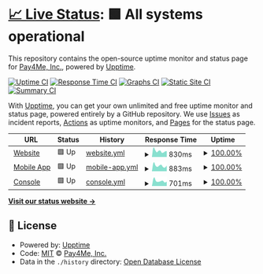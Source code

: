 # [📈 Live Status](https://status.pay4me.app): <!--live status--> **🟩 All systems operational**

This repository contains the open-source uptime monitor and status page for [Pay4Me, Inc.](https://pay4me.app/), powered by [Upptime](https://github.com/upptime/upptime).

[![Uptime CI](https://github.com/pay4me/upptime/workflows/Uptime%20CI/badge.svg)](https://github.com/pay4me/upptime/actions?query=workflow%3A%22Uptime+CI%22)
[![Response Time CI](https://github.com/upptime/pay4me/workflows/Response%20Time%20CI/badge.svg)](https://github.com/pay4me/upptime/actions?query=workflow%3A%22Response+Time+CI%22)
[![Graphs CI](https://github.com/pay4me/upptime/workflows/Graphs%20CI/badge.svg)](https://github.com/pay4me/upptime/actions?query=workflow%3A%22Graphs+CI%22)
[![Static Site CI](https://github.com/pay4me/upptime/workflows/Static%20Site%20CI/badge.svg)](https://github.com/pay4me/upptime/actions?query=workflow%3A%22Static+Site+CI%22)
[![Summary CI](https://github.com/pay4me/upptime/workflows/Summary%20CI/badge.svg)](https://github.com/pay4me/upptime/actions?query=workflow%3A%22Summary+CI%22)

With [Upptime](https://upptime.js.org), you can get your own unlimited and free uptime monitor and status page, powered entirely by a GitHub repository. We use [Issues](https://github.com/pay4me/upptime/issues) as incident reports, [Actions](https://github.com/pay4me/upptime/actions) as uptime monitors, and [Pages](https://status.pay4me.app) for the status page.

<!--start: status pages-->
<!-- This summary is generated by Upptime (https://github.com/upptime/upptime) -->
<!-- Do not edit this manually, your changes will be overwritten -->
<!-- prettier-ignore -->
| URL | Status | History | Response Time | Uptime |
| --- | ------ | ------- | ------------- | ------ |
| <img alt="" src="https://icons.duckduckgo.com/ip3/pay4me.app.ico" height="13"> [Website](https://pay4me.app) | 🟩 Up | [website.yml](https://github.com/Pay4Me/upptime/commits/HEAD/history/website.yml) | <details><summary><img alt="Response time graph" src="./graphs/website/response-time-week.png" height="20"> 830ms</summary><br><a href="https://status.pay4me.app/history/website"><img alt="Response time 676" src="https://img.shields.io/endpoint?url=https%3A%2F%2Fraw.githubusercontent.com%2FPay4Me%2Fupptime%2FHEAD%2Fapi%2Fwebsite%2Fresponse-time.json"></a><br><a href="https://status.pay4me.app/history/website"><img alt="24-hour response time 828" src="https://img.shields.io/endpoint?url=https%3A%2F%2Fraw.githubusercontent.com%2FPay4Me%2Fupptime%2FHEAD%2Fapi%2Fwebsite%2Fresponse-time-day.json"></a><br><a href="https://status.pay4me.app/history/website"><img alt="7-day response time 830" src="https://img.shields.io/endpoint?url=https%3A%2F%2Fraw.githubusercontent.com%2FPay4Me%2Fupptime%2FHEAD%2Fapi%2Fwebsite%2Fresponse-time-week.json"></a><br><a href="https://status.pay4me.app/history/website"><img alt="30-day response time 738" src="https://img.shields.io/endpoint?url=https%3A%2F%2Fraw.githubusercontent.com%2FPay4Me%2Fupptime%2FHEAD%2Fapi%2Fwebsite%2Fresponse-time-month.json"></a><br><a href="https://status.pay4me.app/history/website"><img alt="1-year response time 676" src="https://img.shields.io/endpoint?url=https%3A%2F%2Fraw.githubusercontent.com%2FPay4Me%2Fupptime%2FHEAD%2Fapi%2Fwebsite%2Fresponse-time-year.json"></a></details> | <details><summary><a href="https://status.pay4me.app/history/website">100.00%</a></summary><a href="https://status.pay4me.app/history/website"><img alt="All-time uptime 98.32%" src="https://img.shields.io/endpoint?url=https%3A%2F%2Fraw.githubusercontent.com%2FPay4Me%2Fupptime%2FHEAD%2Fapi%2Fwebsite%2Fuptime.json"></a><br><a href="https://status.pay4me.app/history/website"><img alt="24-hour uptime 100.00%" src="https://img.shields.io/endpoint?url=https%3A%2F%2Fraw.githubusercontent.com%2FPay4Me%2Fupptime%2FHEAD%2Fapi%2Fwebsite%2Fuptime-day.json"></a><br><a href="https://status.pay4me.app/history/website"><img alt="7-day uptime 100.00%" src="https://img.shields.io/endpoint?url=https%3A%2F%2Fraw.githubusercontent.com%2FPay4Me%2Fupptime%2FHEAD%2Fapi%2Fwebsite%2Fuptime-week.json"></a><br><a href="https://status.pay4me.app/history/website"><img alt="30-day uptime 100.00%" src="https://img.shields.io/endpoint?url=https%3A%2F%2Fraw.githubusercontent.com%2FPay4Me%2Fupptime%2FHEAD%2Fapi%2Fwebsite%2Fuptime-month.json"></a><br><a href="https://status.pay4me.app/history/website"><img alt="1-year uptime 98.32%" src="https://img.shields.io/endpoint?url=https%3A%2F%2Fraw.githubusercontent.com%2FPay4Me%2Fupptime%2FHEAD%2Fapi%2Fwebsite%2Fuptime-year.json"></a></details>
| <img alt="" src="https://icons.duckduckgo.com/ip3/api.pay4me.app.ico" height="13"> [Mobile App](https://api.pay4me.app) | 🟩 Up | [mobile-app.yml](https://github.com/Pay4Me/upptime/commits/HEAD/history/mobile-app.yml) | <details><summary><img alt="Response time graph" src="./graphs/mobile-app/response-time-week.png" height="20"> 883ms</summary><br><a href="https://status.pay4me.app/history/mobile-app"><img alt="Response time 757" src="https://img.shields.io/endpoint?url=https%3A%2F%2Fraw.githubusercontent.com%2FPay4Me%2Fupptime%2FHEAD%2Fapi%2Fmobile-app%2Fresponse-time.json"></a><br><a href="https://status.pay4me.app/history/mobile-app"><img alt="24-hour response time 888" src="https://img.shields.io/endpoint?url=https%3A%2F%2Fraw.githubusercontent.com%2FPay4Me%2Fupptime%2FHEAD%2Fapi%2Fmobile-app%2Fresponse-time-day.json"></a><br><a href="https://status.pay4me.app/history/mobile-app"><img alt="7-day response time 883" src="https://img.shields.io/endpoint?url=https%3A%2F%2Fraw.githubusercontent.com%2FPay4Me%2Fupptime%2FHEAD%2Fapi%2Fmobile-app%2Fresponse-time-week.json"></a><br><a href="https://status.pay4me.app/history/mobile-app"><img alt="30-day response time 792" src="https://img.shields.io/endpoint?url=https%3A%2F%2Fraw.githubusercontent.com%2FPay4Me%2Fupptime%2FHEAD%2Fapi%2Fmobile-app%2Fresponse-time-month.json"></a><br><a href="https://status.pay4me.app/history/mobile-app"><img alt="1-year response time 757" src="https://img.shields.io/endpoint?url=https%3A%2F%2Fraw.githubusercontent.com%2FPay4Me%2Fupptime%2FHEAD%2Fapi%2Fmobile-app%2Fresponse-time-year.json"></a></details> | <details><summary><a href="https://status.pay4me.app/history/mobile-app">100.00%</a></summary><a href="https://status.pay4me.app/history/mobile-app"><img alt="All-time uptime 99.89%" src="https://img.shields.io/endpoint?url=https%3A%2F%2Fraw.githubusercontent.com%2FPay4Me%2Fupptime%2FHEAD%2Fapi%2Fmobile-app%2Fuptime.json"></a><br><a href="https://status.pay4me.app/history/mobile-app"><img alt="24-hour uptime 100.00%" src="https://img.shields.io/endpoint?url=https%3A%2F%2Fraw.githubusercontent.com%2FPay4Me%2Fupptime%2FHEAD%2Fapi%2Fmobile-app%2Fuptime-day.json"></a><br><a href="https://status.pay4me.app/history/mobile-app"><img alt="7-day uptime 100.00%" src="https://img.shields.io/endpoint?url=https%3A%2F%2Fraw.githubusercontent.com%2FPay4Me%2Fupptime%2FHEAD%2Fapi%2Fmobile-app%2Fuptime-week.json"></a><br><a href="https://status.pay4me.app/history/mobile-app"><img alt="30-day uptime 100.00%" src="https://img.shields.io/endpoint?url=https%3A%2F%2Fraw.githubusercontent.com%2FPay4Me%2Fupptime%2FHEAD%2Fapi%2Fmobile-app%2Fuptime-month.json"></a><br><a href="https://status.pay4me.app/history/mobile-app"><img alt="1-year uptime 99.89%" src="https://img.shields.io/endpoint?url=https%3A%2F%2Fraw.githubusercontent.com%2FPay4Me%2Fupptime%2FHEAD%2Fapi%2Fmobile-app%2Fuptime-year.json"></a></details>
| <img alt="" src="https://icons.duckduckgo.com/ip3/console.pay4me.app.ico" height="13"> [Console](https://console.pay4me.app) | 🟩 Up | [console.yml](https://github.com/Pay4Me/upptime/commits/HEAD/history/console.yml) | <details><summary><img alt="Response time graph" src="./graphs/console/response-time-week.png" height="20"> 701ms</summary><br><a href="https://status.pay4me.app/history/console"><img alt="Response time 561" src="https://img.shields.io/endpoint?url=https%3A%2F%2Fraw.githubusercontent.com%2FPay4Me%2Fupptime%2FHEAD%2Fapi%2Fconsole%2Fresponse-time.json"></a><br><a href="https://status.pay4me.app/history/console"><img alt="24-hour response time 596" src="https://img.shields.io/endpoint?url=https%3A%2F%2Fraw.githubusercontent.com%2FPay4Me%2Fupptime%2FHEAD%2Fapi%2Fconsole%2Fresponse-time-day.json"></a><br><a href="https://status.pay4me.app/history/console"><img alt="7-day response time 701" src="https://img.shields.io/endpoint?url=https%3A%2F%2Fraw.githubusercontent.com%2FPay4Me%2Fupptime%2FHEAD%2Fapi%2Fconsole%2Fresponse-time-week.json"></a><br><a href="https://status.pay4me.app/history/console"><img alt="30-day response time 569" src="https://img.shields.io/endpoint?url=https%3A%2F%2Fraw.githubusercontent.com%2FPay4Me%2Fupptime%2FHEAD%2Fapi%2Fconsole%2Fresponse-time-month.json"></a><br><a href="https://status.pay4me.app/history/console"><img alt="1-year response time 561" src="https://img.shields.io/endpoint?url=https%3A%2F%2Fraw.githubusercontent.com%2FPay4Me%2Fupptime%2FHEAD%2Fapi%2Fconsole%2Fresponse-time-year.json"></a></details> | <details><summary><a href="https://status.pay4me.app/history/console">100.00%</a></summary><a href="https://status.pay4me.app/history/console"><img alt="All-time uptime 99.92%" src="https://img.shields.io/endpoint?url=https%3A%2F%2Fraw.githubusercontent.com%2FPay4Me%2Fupptime%2FHEAD%2Fapi%2Fconsole%2Fuptime.json"></a><br><a href="https://status.pay4me.app/history/console"><img alt="24-hour uptime 100.00%" src="https://img.shields.io/endpoint?url=https%3A%2F%2Fraw.githubusercontent.com%2FPay4Me%2Fupptime%2FHEAD%2Fapi%2Fconsole%2Fuptime-day.json"></a><br><a href="https://status.pay4me.app/history/console"><img alt="7-day uptime 100.00%" src="https://img.shields.io/endpoint?url=https%3A%2F%2Fraw.githubusercontent.com%2FPay4Me%2Fupptime%2FHEAD%2Fapi%2Fconsole%2Fuptime-week.json"></a><br><a href="https://status.pay4me.app/history/console"><img alt="30-day uptime 100.00%" src="https://img.shields.io/endpoint?url=https%3A%2F%2Fraw.githubusercontent.com%2FPay4Me%2Fupptime%2FHEAD%2Fapi%2Fconsole%2Fuptime-month.json"></a><br><a href="https://status.pay4me.app/history/console"><img alt="1-year uptime 99.92%" src="https://img.shields.io/endpoint?url=https%3A%2F%2Fraw.githubusercontent.com%2FPay4Me%2Fupptime%2FHEAD%2Fapi%2Fconsole%2Fuptime-year.json"></a></details>

<!--end: status pages-->

[**Visit our status website →**](https://status.pay4me.app)

## 📄 License

- Powered by: [Upptime](https://github.com/upptime/upptime)
- Code: [MIT](./LICENSE) © [Pay4Me, Inc.](https://pay4me.app/)
- Data in the `./history` directory: [Open Database License](https://opendatacommons.org/licenses/odbl/1-0/)
